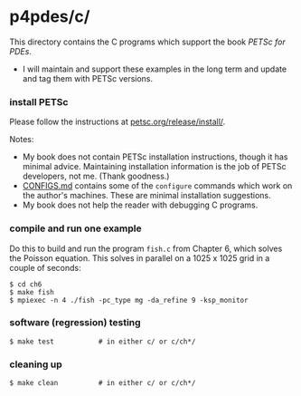 p4pdes/c/
=========

This directory contains the C programs which support the book _PETSc for PDEs_.

  * I will maintain and support these examples in the long term and update
    and tag them with PETSc versions.

### install PETSc

Please follow the instructions at [petsc.org/release/install/](https://petsc.org/release/install/).

Notes:

  * My book does not contain PETSc installation instructions, though it has
    minimal advice.  Maintaining installation information is the job of
    PETSc developers, not me.  (Thank goodness.)
  * [CONFIGS.md](CONFIGS.md) contains some of the `configure` commands which
    work on the author's machines.  These are minimal installation suggestions.
  * My book does not help the reader with debugging C programs.

### compile and run one example

Do this to build and run the program `fish.c` from Chapter 6, which solves the Poisson equation.  This solves in parallel on a 1025 x 1025 grid in a couple of seconds:

    $ cd ch6
    $ make fish
    $ mpiexec -n 4 ./fish -pc_type mg -da_refine 9 -ksp_monitor

### software (regression) testing

    $ make test           # in either c/ or c/ch*/

### cleaning up

    $ make clean          # in either c/ or c/ch*/
